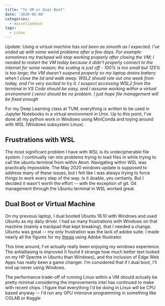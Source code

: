 ```yaml
---
title: "To VM or Dual Boot"
date: '2020-05-08'
categories:
  - miscellaneous
tags:
  - Linux
---
```


*Update: Using a virtual machine has not been as smooth as I expected. I've ended up with some weird problems after a few days. For example: sometimes my trackpad will stop working properly after closing the VM; I needed to restart the VM today because it didn't properly connect to the internet for some reason; the scaling is just off - 100% is too small but 125% is too large; the VM doesn't suspend properly so my laptop drains battery when I close the lid and walk away. WSL2 should role out one week from today, and I'm very excited to try it. I suspect accessing WSL2 from the terminal in VS Code should be easy, and I assume working within a virtual environment (.venv) should be no problem. I just hope file management will be fixed enough*

For my Deep Learning class at TUM, everything is written to be used in Jupyter Notebooks in a virtual environment in Unix. Up to this point, I've done all my python work in Windows using MiniConda and toying around with WSL (Windows subsystem Linux).

## Frustrations with WSL

The most significant problem I have with WSL is its undecipherable file system. I continually ran into problems trying to load files in while trying to call the ubuntu terminal from within Atom. Navigating within WSL was pracitcally impossible. The May 2020 windows update is supposed to address many of these issues, but I felt like I was always trying to force things to work every step of the way. Is it doable, yes certianly. But I decided it wasn't worth the effort -- with the exception of git. Git management through the Ubuntu terminal in WSL worked great.

## Dual Boot or Virtual Machine

On my previous laptop, I dual booted Ubuntu 18.10 with Windows and used Ubuntu as my daily driver. I had so many frustrations with Windows on that machine (mainly a trackpad that kept breaking), that I needed a change. Ubuntu was great -- my only frustration was the lack of adobe suite. I made nearly all the figures for my [thesis](https://github.com/jthaller/Diplomarbeit) using Adobe Illustrator.

This time around, I've actually really been enjoying my windows experience. The antialliasing is improved (I found it strange how much better text looked on my HP Spectre in Ubuntu than Windows), and the inclusion of Edge Web Apps has really been a game changer. I'm considered that if I dual boot, I'll end up never using Windows.

The performance trade-off of running Linux within a VM should actually be pretty minimal considering the improvements intel has continued to make with recent chips. I figure that everything I'd be doing in Linux will be CPU based anyway -- I'd run any GPU intensive programming in something like COLAB or Kaggle
